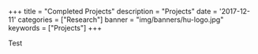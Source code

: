+++
title = "Completed Projects"
description = "Projects"
date = '2017-12-11'
categories = ["Research"]
banner = "img/banners/hu-logo.jpg"
keywords = ["Projects"]
+++

Test